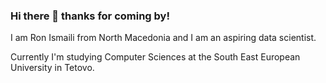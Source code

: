 ### Hi there 👋 thanks for coming by!

I am Ron Ismaili from North Macedonia and I am an aspiring data scientist.

Currently I'm studying Computer Sciences at the South East European University in Tetovo.

<!--
**RonIsmaili/RonIsmaili** is a ✨ _special_ ✨ repository because its `README.md` (this file) appears on your GitHub profile.

Here are some ideas to get you started:

- 🔭 I’m currently working on ...
- 🌱 I’m currently learning ...
- 👯 I’m looking to collaborate on ...
- 🤔 I’m looking for help with ...
- 💬 Ask me about ...
- 📫 How to reach me: ...
- 😄 Pronouns: ...
- ⚡ Fun fact: ...
-->
